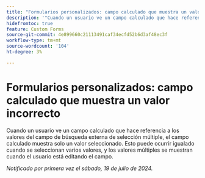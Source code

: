 ```yaml
---
title: "Formularios personalizados: campo calculado que muestra un valor incorrecto"
description: '"Cuando un usuario ve un campo calculado que hace referencia a valores de campo de búsqueda externa de selección múltiple, el campo calculado muestra solo un valor seleccionado. Esto puede ocurrir igualado cuando se seleccionan varios valores, y los valores múltiples se muestran cuando el usuario está editando el campo".'
hidefromtoc: true
feature: Custom Forms
source-git-commit: 4e899660c21113491caf34ecfd52b6d3af48ec3f
workflow-type: tm+mt
source-wordcount: '104'
ht-degree: 3%

---
```



# Formularios personalizados: campo calculado que muestra un valor incorrecto

Cuando un usuario ve un campo calculado que hace referencia a los valores del campo de búsqueda externa de selección múltiple, el campo calculado muestra solo un valor seleccionado. Esto puede ocurrir igualado cuando se seleccionan varios valores, y los valores múltiples se muestran cuando el usuario está editando el campo.

_Notificado por primera vez el sábado, 19 de julio de 2024._

